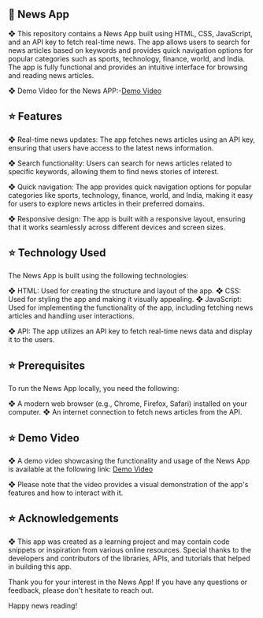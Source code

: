 ## 📰 News App

❖ This repository contains a News App built using HTML, CSS, JavaScript, and an API key to fetch real-time news. The app allows users to search for news articles based on keywords and provides quick navigation options for popular categories such as sports, technology, finance, world, and India. The app is fully functional and provides an intuitive interface for browsing and reading news articles.

❖ Demo Video for the News APP:-[Demo Video](https://drive.google.com/file/d/15zfOcACrEWYkRBFV1QJKmWWUuk_NxLzH/view?usp=drive_link)

## ⭐️ Features

❖ Real-time news updates: The app fetches news articles using an API key, ensuring that users have access to the latest news information.

❖ Search functionality: Users can search for news articles related to specific keywords, allowing them to find news stories of interest.

❖ Quick navigation: The app provides quick navigation options for popular categories like sports, technology, finance, world, and India, making it easy for users to explore news articles in their preferred domains.

❖ Responsive design: The app is built with a responsive layout, ensuring that it works seamlessly across different devices and screen sizes.

## ⭐️ Technology Used

The News App is built using the following technologies:

❖ HTML: Used for creating the structure and layout of the app.
❖ CSS: Used for styling the app and making it visually appealing.
❖ JavaScript: Used for implementing the functionality of the app, including fetching news articles and handling user interactions.

❖ API: The app utilizes an API key to fetch real-time news data and display it to the users.

## ⭐️ Prerequisites

To run the News App locally, you need the following:

❖ A modern web browser (e.g., Chrome, Firefox, Safari) installed on your computer.
❖ An internet connection to fetch news articles from the API.

## ⭐️ Demo Video

❖ A demo video showcasing the functionality and usage of the News App is available at the following link: [Demo Video](https://drive.google.com/file/d/15zfOcACrEWYkRBFV1QJKmWWUuk_NxLzH/view?usp=drive_link)

❖ Please note that the video provides a visual demonstration of the app's features and how to interact with it.


## ⭐️ Acknowledgements

❖ This app was created as a learning project and may contain code snippets or inspiration from various online resources. Special thanks to the developers and contributors of the libraries, APIs, and tutorials that helped in building this app.

Thank you for your interest in the News App! If you have any questions or feedback, please don't hesitate to reach out.

Happy news reading!
